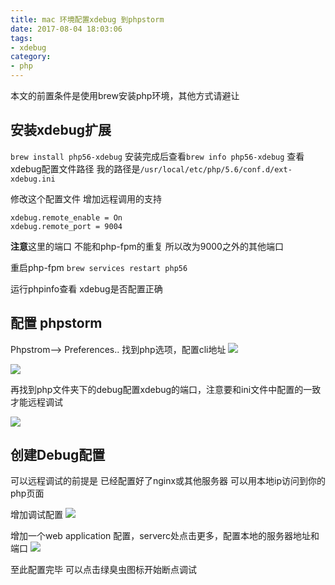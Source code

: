 ```yaml
---
title: mac 环境配置xdebug 到phpstorm
date: 2017-08-04 18:03:06
tags: 
- xdebug
category:
- php
---
```


本文的前置条件是使用brew安装php环境，其他方式请避让

## 安装xdebug扩展

`brew install php56-xdebug` 安装完成后查看`brew info php56-xdebug` 查看xdebug配置文件路径 我的路径是`/usr/local/etc/php/5.6/conf.d/ext-xdebug.ini`

修改这个配置文件 增加远程调用的支持

```
xdebug.remote_enable = On
xdebug.remote_port = 9004
```
**注意**这里的端口 不能和php-fpm的重复 所以改为9000之外的其他端口

重启php-fpm `brew services restart php56`

运行phpinfo查看 xdebug是否配置正确

## 配置 phpstorm
Phpstrom--> Preferences.. 找到php选项，配置cli地址
![](media/15018418358978.jpg)

![](media/15018418757327.jpg)

再找到php文件夹下的debug配置xdebug的端口，注意要和ini文件中配置的一致才能远程调试

![](media/15018420640780.jpg)

## 创建Debug配置
可以远程调试的前提是 已经配置好了nginx或其他服务器 可以用本地ip访问到你的php页面

增加调试配置
![](media/15018442278043.jpg)

增加一个web application 配置，serverc处点击更多，配置本地的服务器地址和端口
![](media/15018443219352.jpg)

至此配置完毕 可以点击绿臭虫图标开始断点调试








